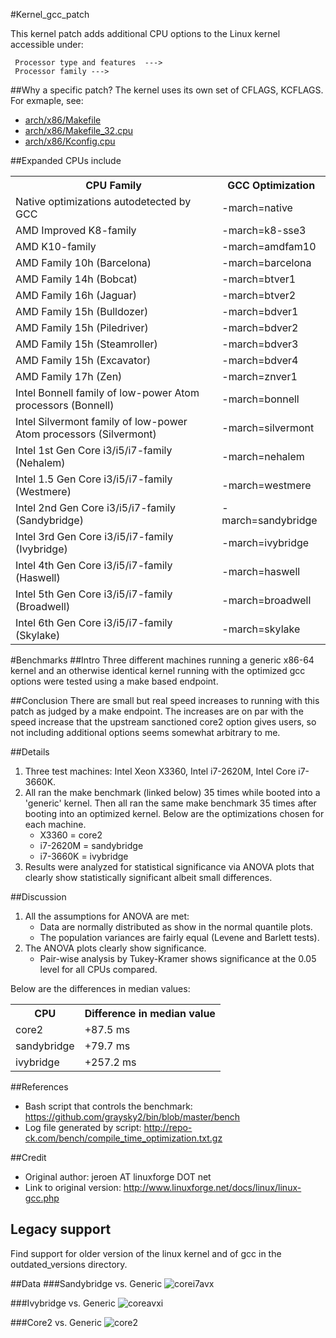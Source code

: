 #Kernel_gcc_patch

This kernel patch adds additional CPU options to the Linux kernel accessible under:
```
 Processor type and features  --->
 Processor family --->
```
##Why a specific patch?
The kernel uses its own set of CFLAGS, KCFLAGS. For exmaple, see:
* [arch/x86/Makefile](https://github.com/torvalds/linux/blob/master/arch/x86/Makefile)
* [arch/x86/Makefile_32.cpu](https://github.com/torvalds/linux/blob/master/arch/x86/Makefile_32.cpu)
* [arch/x86/Kconfig.cpu](https://github.com/torvalds/linux/blob/master/arch/x86/Kconfig.cpu)

##Expanded CPUs include
<table>
  <tr>
    <th>CPU Family</th>
    <th>GCC Optimization</th>
  </tr>
  <tr>
    <td>Native optimizations autodetected by GCC</td>
    <td>-march=native</td>
  </tr>
  <tr>
    <td>AMD Improved K8-family</td>
    <td>-march=k8-sse3</td>
  </tr>
  <tr>
    <td>AMD K10-family</td>
    <td>-march=amdfam10</td>
  </tr>
  <tr>
    <td>AMD Family 10h (Barcelona)</td>
    <td>-march=barcelona</td>
  </tr>
  <tr>
    <td>AMD Family 14h (Bobcat)</td>
    <td>-march=btver1</td>
  </tr>
  <tr>
    <td>AMD Family 16h (Jaguar)</td>
    <td>-march=btver2</td>
  </tr>
  <tr>
    <td>AMD Family 15h (Bulldozer)</td>
    <td>-march=bdver1</td>
  </tr>
  <tr>
    <td>AMD Family 15h (Piledriver)</td>
    <td>-march=bdver2</td>
  </tr>
  <tr>
    <td>AMD Family 15h (Steamroller)</td>
    <td>-march=bdver3</td>
  </tr>
  <tr>
    <td>AMD Family 15h (Excavator)</td>
    <td>-march=bdver4</td>
  </tr>
  <tr>
    <td>AMD Family 17h (Zen)</td>
    <td>-march=znver1</td>
  </tr>
  <tr>
    <td>Intel Bonnell family of low-power Atom processors (Bonnell)</td>
    <td>-march=bonnell</td>
  </tr>
  <tr>
    <td>Intel Silvermont family of low-power Atom processors (Silvermont)</td>
    <td>-march=silvermont</td>
  </tr>
  <tr>
    <td>Intel 1st Gen Core i3/i5/i7-family (Nehalem)</td>
    <td>-march=nehalem</td>
  </tr>
  <tr>
    <td>Intel 1.5 Gen Core i3/i5/i7-family (Westmere)</td>
    <td>-march=westmere</td>
  </tr>
  <tr>
    <td>Intel 2nd Gen Core i3/i5/i7-family (Sandybridge)</td>
    <td>-march=sandybridge</td>
  </tr>
  <tr>
    <td>Intel 3rd Gen Core i3/i5/i7-family (Ivybridge)</td>
    <td>-march=ivybridge</td>
  </tr>
  <tr>
    <td>Intel 4th Gen Core i3/i5/i7-family (Haswell)</td>
    <td>-march=haswell</td>
  </tr>
  <tr>
    <td>Intel 5th Gen Core i3/i5/i7-family (Broadwell)</td>
    <td>-march=broadwell</td>
  </tr>
  <tr>
    <td>Intel 6th Gen Core i3/i5/i7-family (Skylake)</td>
    <td>-march=skylake</td>
  </tr>
</table>

#Benchmarks
##Intro
Three different machines running a generic x86-64 kernel and an otherwise identical kernel running with the optimized gcc options were tested using a make based endpoint.

##Conclusion
There are small but real speed increases to running with this patch as judged by a make endpoint. The increases are on par with the speed increase that the upstream sanctioned core2 option gives users, so not including additional options seems somewhat arbitrary to me.

##Details
1. Three test machines: Intel Xeon X3360, Intel i7-2620M, Intel Core i7-3660K.
2. All ran the make benchmark (linked below) 35 times while booted into a 'generic' kernel. Then all ran the same make benchmark 35 times after booting into an optimized kernel. Below are the optimizations chosen for each machine.
	* X3360 = core2
	* i7-2620M = sandybridge
	* i7-3660K = ivybridge
3. Results were analyzed for statistical significance via ANOVA plots that clearly show statistically significant albeit small differences.

##Discussion
1. All the assumptions for ANOVA are met:
	* Data are normally distributed as show in the normal quantile plots.
	* The population variances are fairly equal (Levene and Barlett tests).
2. The ANOVA plots clearly show significance.
	* Pair-wise analysis by Tukey-Kramer shows significance at the 0.05 level for all CPUs compared.

Below are the differences in median values:

<table>
  <tr>
    <th>CPU</th>
    <th>Difference in median value</th>
  </tr>
  <tr>
    <td>core2</td>
    <td>+87.5 ms</td>
  </tr>
  <tr>
    <td>sandybridge</td>
    <td>+79.7 ms</td>
  </tr>
  <tr>
    <td>ivybridge</td>
    <td>+257.2 ms</td>
  </tr>
</table>

##References
* Bash script that controls the benchmark: https://github.com/graysky2/bin/blob/master/bench
* Log file generated by script: http://repo-ck.com/bench/compile_time_optimization.txt.gz

##Credit
* Original author: jeroen AT linuxforge DOT net
* Link to original version: http://www.linuxforge.net/docs/linux/linux-gcc.php

## Legacy support
Find support for older version of the linux kernel and of gcc in the outdated_versions directory.

##Data
###Sandybridge vs. Generic
![corei7avx](https://s19.postimg.org/t4pgz75kj/2620_M.png)

###Ivybridge vs. Generic
![coreavxi](https://s19.postimg.org/nuki7wlbn/3770_K.png)

###Core2 vs. Generic
![core2](https://s19.postimg.org/b4g9utddf/X3360.png)
